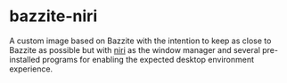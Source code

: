 # bazzite-niri

A custom image based on Bazzite with the intention to keep as close to Bazzite as possible but with [niri](https://github.com/YaLTeR/niri) as the window manager and several pre-installed programs for enabling the expected desktop environment experience.
